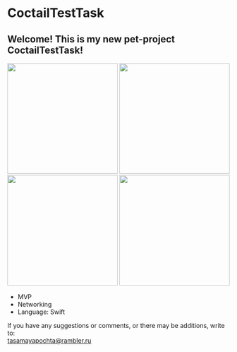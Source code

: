 # CoctailTestTask

## Welcome! This is my new pet-project CoctailTestTask!
<img src="https://github.com/TotSamiiAnatolii/CoctailTestTask/assets/95617906/288f3e12-aede-445f-93b7-bae3b1309961" width="250" /> <img src="https://github.com/TotSamiiAnatolii/CoctailTestTask/assets/95617906/cd0056bb-755e-41c7-a779-70d2cc64510f" width="250" /> <img src="https://github.com/TotSamiiAnatolii/CoctailTestTask/assets/95617906/df388d7e-8cff-4f4a-9f9b-8ec9eeb07639" width="250" /> <img src="https://github.com/TotSamiiAnatolii/CoctailTestTask/assets/95617906/31324269-002e-45b6-8439-b23bb74a048b" width="250" />



* MVP
* Networking
* Language: Swift

If you have any suggestions or comments, or there may be additions, write to:  
tasamayapochta@rambler.ru
